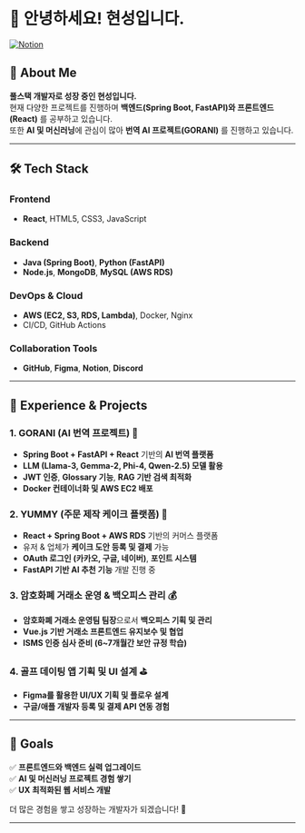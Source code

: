 # 👋 안녕하세요! 현성입니다.

[![Notion](https://img.shields.io/badge/Notion-000000?style=for-the-badge&logo=notion&logoColor=white)](https://butternut-option-ad9.notion.site/Dev-5e7fd45590ea495f8826d24099ecc206)

## 🚀 About Me
**풀스택 개발자로 성장 중인 현성입니다.**  
현재 다양한 프로젝트를 진행하며 **백엔드(Spring Boot, FastAPI)와 프론트엔드(React)** 를 공부하고 있습니다.  
또한 **AI 및 머신러닝**에 관심이 많아 **번역 AI 프로젝트(GORANI)** 를 진행하고 있습니다.  

---

## 🛠 Tech Stack
### **Frontend**
- **React**, HTML5, CSS3, JavaScript

### **Backend**
- **Java (Spring Boot)**, **Python (FastAPI)**
- **Node.js**, **MongoDB**, **MySQL (AWS RDS)**

### **DevOps & Cloud**
- **AWS (EC2, S3, RDS, Lambda)**, Docker, Nginx
- CI/CD, GitHub Actions

### **Collaboration Tools**
- **GitHub**, **Figma**, **Notion**, **Discord**

---

## 📌 Experience & Projects
### **1. GORANI (AI 번역 프로젝트)** 🦙
- **Spring Boot + FastAPI + React** 기반의 **AI 번역 플랫폼**
- **LLM (Llama-3, Gemma-2, Phi-4, Qwen-2.5) 모델 활용**
- **JWT 인증**, **Glossary 기능**, **RAG 기반 검색 최적화**
- **Docker 컨테이너화 및 AWS EC2 배포**

### **2. YUMMY (주문 제작 케이크 플랫폼)** 🎂
- **React + Spring Boot + AWS RDS** 기반의 커머스 플랫폼
- 유저 & 업체가 **케이크 도안 등록 및 결제** 가능
- **OAuth 로그인 (카카오, 구글, 네이버)**, **포인트 시스템**
- **FastAPI 기반 AI 추천 기능** 개발 진행 중

### **3. 암호화폐 거래소 운영 & 백오피스 관리** 💰
- **암호화폐 거래소 운영팀 팀장**으로서 **백오피스 기획 및 관리**
- **Vue.js 기반 거래소 프론트엔드 유지보수 및 협업**
- **ISMS 인증 심사 준비 (6~7개월간 보안 규정 학습)**

### **4. 골프 데이팅 앱 기획 및 UI 설계** ⛳
- **Figma를 활용한 UI/UX 기획 및 플로우 설계**
- **구글/애플 개발자 등록 및 결제 API 연동 경험**

---

## 🎯 Goals
✅ **프론트엔드와 백엔드 실력 업그레이드**  
✅ **AI 및 머신러닝 프로젝트 경험 쌓기**  
✅ **UX 최적화된 웹 서비스 개발**  

더 많은 경험을 쌓고 성장하는 개발자가 되겠습니다! 🚀  

---
